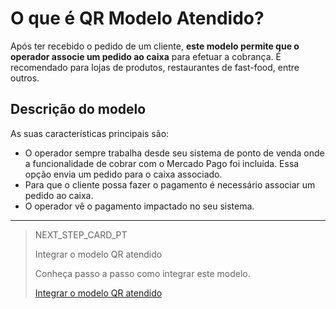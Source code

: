 # O que é QR Modelo Atendido?

Após ter recebido o pedido de um cliente, **este modelo permite que o operador associe um pedido ao caixa** para efetuar a cobrança. É recomendado para lojas de produtos, restaurantes de fast-food, entre outros.

## Descrição do modelo

As suas características principais são:

- O operador sempre trabalha desde seu sistema de ponto de venda onde a funcionalidade de cobrar com o Mercado Pago foi incluída. Essa opção envia um pedido para o caixa associado.
- Para que o cliente possa fazer o pagamento é necessário associar um pedido ao caixa.
- O operador vê o pagamento impactado no seu sistema.

---

> NEXT_STEP_CARD_PT
>
> Integrar o modelo QR atendido
>
> Conheça passo a passo como integrar este modelo.
>
> [Integrar o modelo QR atendido](/developers/pt/docs/qr-code/qr-attended-model/integrations)
